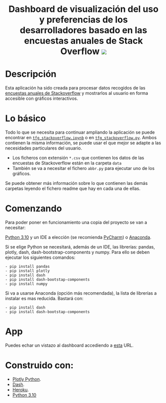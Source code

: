 <h1 align="center">
	Dashboard de visualización del uso y preferencias de los desarrolladores basado en las encuestas anuales de Stack Overflow
	<a href="https://www.codacy.com/gh/albarrom/GII_O_MA_21.05/dashboard?utm_source=github.com&amp;utm_medium=referral&amp;utm_content=albarrom/GII_O_MA_21.05&amp;utm_campaign=Badge_Grade"><img src="https://app.codacy.com/project/badge/Grade/c76950ce941e42c783f68748c6d639cf"/></a>
</h1>

# Descripción

Esta aplicación ha sido creada para procesar datos recogidos de las [encuestas anuales de Stackoverflow](https://insights.stackoverflow.com/survey?_ga=2.189292843.1285052511.1645528337-438523718.1645528337) y mostrarlos al usuario en forma accesible con gráficos interactivos.

# Lo básico

Todo lo que se necesita para continuar ampliando la aplicación se puede encontrar en [`tfg_stackoverflow.ipynb`](https://github.com/albarrom/GII_O_MA_21.05/blob/main/tfg_stackoverflow.ipynb) o en [`tfg_stackoverflow.py`](https://github.com/albarrom/GII_O_MA_21.05/blob/main/tfg_stackoverflow.py). Ambos contienen la misma información, se puede usar el que mejor se adapte a las necesidades particulares del usuario.
* Los ficheros con extensión `*.csv` que contienen los datos de las encuestas de Stackoverflow están en la carpeta `data`
* También se va a necesitar el fichero `abbr.py` para ejecutar uno de los gráficos. 

Se puede obtener más información sobre lo que contienen las demás carpetas leyendo el fichero readme que hay en cada una de ellas.


# Comenzando
Para poder poner en funcionamiento una copia del proyecto se van a necesitar:

[Python 3.10](https://www.python.org/downloads/windows/) y un IDE a elección (se recomienda [PyCharm](https://www.jetbrains.com/pycharm/download/#section=windows)) o [Anaconda](https://www.anaconda.com/).

Si se elige Python se necesitará, además de un IDE, las librerías: pandas, plotly, dash, dash-bootstrap-components y numpy. Para ello se deben ejecutar los siguientes comandos:

	- pip install pandas
	- pip install plotly
	- pip install dash
	- pip install dash-bootstap-components
	- pip install numpy
	 
Si va a usarse Anaconda (opción más recomendada), la lista de librerías a instalar es mas reducida. Bastará con:

	- pip install dash
	- pip install dash-bootstap-components
		
# App

Puedes echar un vistazo al dashboard accediendo a [esta](https://tfg-dashboard.herokuapp.com/) URL. 


# Construido con: 

* [Plotly Python](https://plotly.com/python/). 
* [Dash](https://dash.plotly.com/).
* [Heroku](https://www.heroku.com/developers).
* [Python 3.10](https://www.python.org/downloads/release/python-3100/)
